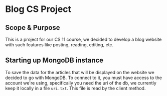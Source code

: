 # Blog CS Project

## Scope & Purpose
This is a project for our CS 11 course, we decided to develop a blog website with such features like posting, reading, editing, etc.

## Starting up MongoDB instance
To save the data for the articles that will be displayed on the website we decided to go with MongoDB. To connect to it, you must have access to the account we're using, specifically you need the uri of the db, we currently keep it locally in a file `uri.txt`. This file is read by the client method.